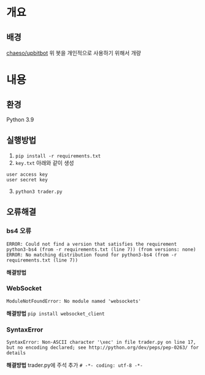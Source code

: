 # 개요

## 배경
[chaeso/upbitbot](https://github.com/chaeso/upbitbot)
위 봇을 개인적으로 사용하기 위해서 개량

# 내용
## 환경
Python 3.9
## 실행방법
1. `pip install -r requirements.txt`
2. `key.txt` 아래와 같이 생성
```
user access key
user secret key
```
3. `python3 trader.py`

## 오류해결
### bs4 오류
```
ERROR: Could not find a version that satisfies the requirement python3-bs4 (from -r requirements.txt (line 7)) (from versions: none)
ERROR: No matching distribution found for python3-bs4 (from -r requirements.txt (line 7))
```
**해결방법**

### WebSocket
```
ModuleNotFoundError: No module named 'websockets'
```
**해결방법** 
`pip install websocket_client`

### SyntaxError
```
SyntaxError: Non-ASCII character '\xec' in file trader.py on line 17, but no encoding declared; see http://python.org/dev/peps/pep-0263/ for details
```
**해결방법**
trader.py에 주석 추가 
`# -*- coding: utf-8 -*-`